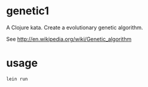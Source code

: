 # genetic1

A Clojure kata.
Create a evolutionary genetic algorithm.

See http://en.wikipedia.org/wiki/Genetic_algorithm

# usage

```
lein run
```
